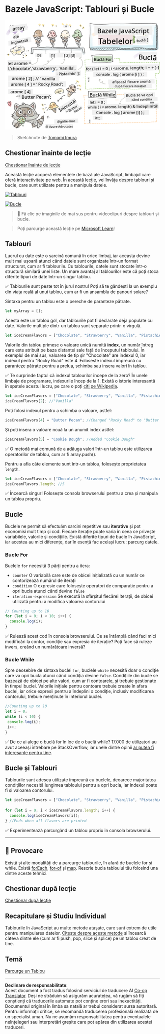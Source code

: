 <!--
CO_OP_TRANSLATOR_METADATA:
{
  "original_hash": "3f7f87871312cf6cc12662da7d973182",
  "translation_date": "2025-08-27T22:10:39+00:00",
  "source_file": "2-js-basics/4-arrays-loops/README.md",
  "language_code": "ro"
}
-->
# Bazele JavaScript: Tablouri și Bucle

![Bazele JavaScript - Tablouri](../../../../translated_images/webdev101-js-arrays.439d7528b8a294558d0e4302e448d193f8ad7495cc407539cc81f1afe904b470.ro.png)
> Sketchnote de [Tomomi Imura](https://twitter.com/girlie_mac)

## Chestionar înainte de lecție
[Chestionar înainte de lecție](https://ashy-river-0debb7803.1.azurestaticapps.net/quiz/13)

Această lecție acoperă elementele de bază ale JavaScript, limbajul care oferă interactivitate pe web. În această lecție, vei învăța despre tablouri și bucle, care sunt utilizate pentru a manipula datele.

[![Tablouri](https://img.youtube.com/vi/1U4qTyq02Xw/0.jpg)](https://youtube.com/watch?v=1U4qTyq02Xw "Tablouri")

[![Bucle](https://img.youtube.com/vi/Eeh7pxtTZ3k/0.jpg)](https://www.youtube.com/watch?v=Eeh7pxtTZ3k "Bucle")

> 🎥 Fă clic pe imaginile de mai sus pentru videoclipuri despre tablouri și bucle.

> Poți parcurge această lecție pe [Microsoft Learn](https://docs.microsoft.com/learn/modules/web-development-101-arrays/?WT.mc_id=academic-77807-sagibbon)!

## Tablouri

Lucrul cu date este o sarcină comună în orice limbaj, iar aceasta devine mult mai ușoară atunci când datele sunt organizate într-un format structurat, cum ar fi tablourile. Cu tablourile, datele sunt stocate într-o structură similară unei liste. Un mare avantaj al tablourilor este că poți stoca diferite tipuri de date într-un singur tablou.

✅ Tablourile sunt peste tot în jurul nostru! Poți să te gândești la un exemplu din viața reală al unui tablou, cum ar fi un ansamblu de panouri solare?

Sintaxa pentru un tablou este o pereche de paranteze pătrate.

```javascript
let myArray = [];
```

Acesta este un tablou gol, dar tablourile pot fi declarate deja populate cu date. Valorile multiple dintr-un tablou sunt separate printr-o virgulă.

```javascript
let iceCreamFlavors = ["Chocolate", "Strawberry", "Vanilla", "Pistachio", "Rocky Road"];
```

Valorile din tablou primesc o valoare unică numită **index**, un număr întreg care este atribuit pe baza distanței sale față de începutul tabloului. În exemplul de mai sus, valoarea de tip șir "Chocolate" are indexul 0, iar indexul pentru "Rocky Road" este 4. Folosește indexul împreună cu paranteze pătrate pentru a prelua, schimba sau insera valori în tablou.

✅ Te surprinde faptul că indexul tablourilor începe de la zero? În unele limbaje de programare, indexurile încep de la 1. Există o istorie interesantă în spatele acestui lucru, pe care o poți [citi pe Wikipedia](https://en.wikipedia.org/wiki/Zero-based_numbering).

```javascript
let iceCreamFlavors = ["Chocolate", "Strawberry", "Vanilla", "Pistachio", "Rocky Road"];
iceCreamFlavors[2]; //"Vanilla"
```

Poți folosi indexul pentru a schimba o valoare, astfel:

```javascript
iceCreamFlavors[4] = "Butter Pecan"; //Changed "Rocky Road" to "Butter Pecan"
```

Și poți insera o valoare nouă la un anumit index astfel:

```javascript
iceCreamFlavors[5] = "Cookie Dough"; //Added "Cookie Dough"
```

✅ O metodă mai comună de a adăuga valori într-un tablou este utilizarea operatorilor de tablou, cum ar fi array.push().

Pentru a afla câte elemente sunt într-un tablou, folosește proprietatea `length`.

```javascript
let iceCreamFlavors = ["Chocolate", "Strawberry", "Vanilla", "Pistachio", "Rocky Road"];
iceCreamFlavors.length; //5
```

✅ Încearcă singur! Folosește consola browserului pentru a crea și manipula un tablou propriu.

## Bucle

Buclele ne permit să efectuăm sarcini repetitive sau **iterative** și pot economisi mult timp și cod. Fiecare iterație poate varia în ceea ce privește variabilele, valorile și condițiile. Există diferite tipuri de bucle în JavaScript, iar acestea au mici diferențe, dar în esență fac același lucru: parcurg datele.

### Bucle For

Buclele `for` necesită 3 părți pentru a itera:
- `counter` O variabilă care este de obicei inițializată cu un număr ce contorizează numărul de iterații
- `condition` O expresie care folosește operatori de comparație pentru a opri bucla atunci când devine `false`
- `iteration-expression` Se execută la sfârșitul fiecărei iterații, de obicei utilizată pentru a modifica valoarea contorului
  
```javascript
// Counting up to 10
for (let i = 0; i < 10; i++) {
  console.log(i);
}
```

✅ Rulează acest cod în consola browserului. Ce se întâmplă când faci mici modificări la contor, condiție sau expresia de iterație? Poți face să ruleze invers, creând un numărătoare inversă?

### Bucle While

Spre deosebire de sintaxa buclei `for`, buclele `while` necesită doar o condiție care va opri bucla atunci când condiția devine `false`. Condițiile din bucle se bazează de obicei pe alte valori, cum ar fi contoarele, și trebuie gestionate în timpul buclei. Valorile inițiale pentru contoare trebuie create în afara buclei, iar orice expresii pentru a îndeplini o condiție, inclusiv modificarea contorului, trebuie menținute în interiorul buclei.

```javascript
//Counting up to 10
let i = 0;
while (i < 10) {
 console.log(i);
 i++;
}
```

✅ De ce ai alege o buclă for în loc de o buclă while? 17.000 de utilizatori au avut aceeași întrebare pe StackOverflow, iar unele dintre opinii [ar putea fi interesante pentru tine](https://stackoverflow.com/questions/39969145/while-loops-vs-for-loops-in-javascript).

## Bucle și Tablouri

Tablourile sunt adesea utilizate împreună cu buclele, deoarece majoritatea condițiilor necesită lungimea tabloului pentru a opri bucla, iar indexul poate fi și valoarea contorului.

```javascript
let iceCreamFlavors = ["Chocolate", "Strawberry", "Vanilla", "Pistachio", "Rocky Road"];

for (let i = 0; i < iceCreamFlavors.length; i++) {
  console.log(iceCreamFlavors[i]);
} //Ends when all flavors are printed
```

✅ Experimentează parcurgând un tablou propriu în consola browserului.

---

## 🚀 Provocare

Există și alte modalități de a parcurge tablourile, în afară de buclele for și while. Există [forEach](https://developer.mozilla.org/docs/Web/JavaScript/Reference/Global_Objects/Array/forEach), [for-of](https://developer.mozilla.org/docs/Web/JavaScript/Reference/Statements/for...of) și [map](https://developer.mozilla.org/docs/Web/JavaScript/Reference/Global_Objects/Array/map). Rescrie bucla tabloului tău folosind una dintre aceste tehnici.

## Chestionar după lecție
[Chestionar după lecție](https://ashy-river-0debb7803.1.azurestaticapps.net/quiz/14)

## Recapitulare și Studiu Individual

Tablourile în JavaScript au multe metode atașate, care sunt extrem de utile pentru manipularea datelor. [Citește despre aceste metode](https://developer.mozilla.org/docs/Web/JavaScript/Reference/Global_Objects/Array) și încearcă câteva dintre ele (cum ar fi push, pop, slice și splice) pe un tablou creat de tine.

## Temă

[Parcurge un Tablou](assignment.md)

---

**Declinare de responsabilitate**:  
Acest document a fost tradus folosind serviciul de traducere AI [Co-op Translator](https://github.com/Azure/co-op-translator). Deși ne străduim să asigurăm acuratețea, vă rugăm să fiți conștienți că traducerile automate pot conține erori sau inexactități. Documentul original în limba sa natală ar trebui considerat sursa autoritară. Pentru informații critice, se recomandă traducerea profesională realizată de un specialist uman. Nu ne asumăm responsabilitatea pentru eventualele neînțelegeri sau interpretări greșite care pot apărea din utilizarea acestei traduceri.